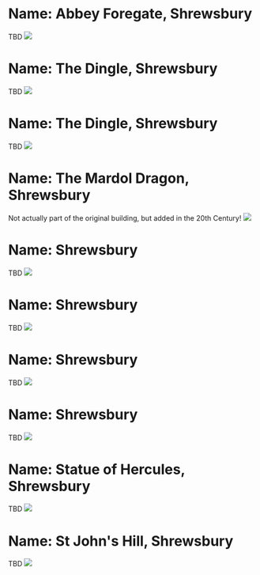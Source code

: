 <!--Type: Item-->
# Name: Abbey Foregate, Shrewsbury

TBD
![](../1shropshire/assets/images/places/2018-07-14_10_16_06_DSC_2737_DxO.jpg)

<!--Type: Item-->
# Name: The Dingle, Shrewsbury

TBD
![](../1shropshire/assets/images/places/2019-03-31_12_16_11_DSC_3818_DxO.jpg)

<!--Type: Item-->
# Name: The Dingle, Shrewsbury

TBD
![](../1shropshire/assets/images/places/2019-03-31_12_18_17_DSC_3820_DxO.jpg)

<!--Type: Item-->
# Name: The Mardol Dragon, Shrewsbury

Not actually part of the original building, but added in the 20th Century!
![](../1shropshire/assets/images/places/2019-06-15_16_00_48_DSC02196_DxO.jpg)

<!--Type: Item-->
# Name: Shrewsbury

TBD
![](../1shropshire/assets/images/places/2019-10-04_13_26_29_DSC_0052_DxO.jpg)

<!--Type: Item-->
# Name: Shrewsbury

TBD
![](../1shropshire/assets/images/places/2019-10-04_13_26_29_DSC_0064_DxO.jpg)

<!--Type: Item-->
# Name: Shrewsbury

TBD
![](../1shropshire/assets/images/places/2019-10-04_13_26_29_DSC_0079_DxO.jpg)

<!--Type: Item-->
# Name: Shrewsbury

TBD
![](../1shropshire/assets/images/places/2019-10-04_13_26_29_DSC_0091_DxO_bw.jpg)

<!--Type: Item-->
# Name: Statue of Hercules, Shrewsbury

TBD
![](../1shropshire/assets/images/places/2019-10-04_13_26_29_DSC_0100_DxO_bw.jpg)

<!--Type: Item-->
# Name: St John's Hill, Shrewsbury

TBD
![](../1shropshire/assets/images/places/2019-10-04_13_26_29_DSC_0113_DxO.jpg)
